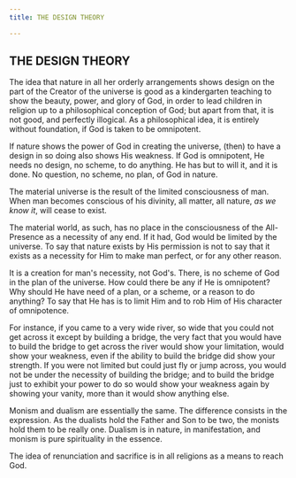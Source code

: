 ```yaml
---
title: THE DESIGN THEORY

---
```





  

## THE DESIGN THEORY

The idea that nature in all her orderly arrangements shows design on the
part of the Creator of the universe is good as a kindergarten teaching
to show the beauty, power, and glory of God, in order to lead children
in religion up to a philosophical conception of God; but apart from
that, it is not good, and perfectly illogical. As a philosophical idea,
it is entirely without foundation, if God is taken to be omnipotent.

If nature shows the power of God in creating the universe, (then) to
have a design in so doing also shows His weakness. If God is omnipotent,
He needs no design, no scheme, to do anything. He has but to will it,
and it is done. No question, no scheme, no plan, of God in nature.

The material universe is the result of the limited consciousness of man.
When man becomes conscious of his divinity, all matter, all nature, *as
we know it*, will cease to exist.

The material world, as such, has no place in the consciousness of the
All-Presence as a necessity of any end. If it had, God would be limited
by the universe. To say that nature exists by His permission is not to
say that it exists as a necessity for Him to make man perfect, or for
any other reason.

It is a creation for man's necessity, not God's. There, is no scheme of
God in the plan of the universe. How could there be any if He is
omnipotent? Why should He have need of a plan, or a scheme, or a reason
to do anything? To say that He has is to limit Him and to rob Him of His
character of omnipotence.

For instance, if you came to a very wide river, so wide that you could
not get across it except by building a bridge, the very fact that you
would have to build the bridge to get across the river would show your
limitation, would show your weakness, even if the ability to build the
bridge did show your strength. If you were not limited but could just
fly or jump across, you would not be under the necessity of building the
bridge; and to build the bridge just to exhibit your power to do so
would show your weakness again by showing your vanity, more than it
would show anything else.

Monism and dualism are essentially the same. The difference consists in
the expression. As the dualists hold the Father and Son to be two, the
monists hold them to be really one. Dualism is in nature, in
manifestation, and monism is pure spirituality in the essence.

The idea of renunciation and sacrifice is in all religions as a means to
reach God.


